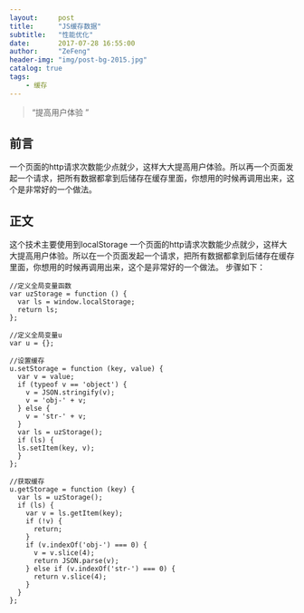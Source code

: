 ```yaml
---
layout:     post
title:      "JS缓存数据"
subtitle:   "性能优化"
date:       2017-07-28 16:55:00
author:     "ZeFeng"
header-img: "img/post-bg-2015.jpg"
catalog: true
tags:
    - 缓存
---
```


> “提高用户体验 ”
## 前言

一个页面的http请求次数能少点就少，这样大大提高用户体验。所以再一个页面发起一个请求，把所有数据都拿到后储存在缓存里面，你想用的时候再调用出来，这个是非常好的一个做法。

## 正文
这个技术主要使用到localStorage
一个页面的http请求次数能少点就少，这样大大提高用户体验。所以在一个页面发起一个请求，把所有数据都拿到后储存在缓存里面，你想用的时候再调用出来，这个是非常好的一个做法。
步骤如下：
```
//定义全局变量函数
var uzStorage = function () {
  var ls = window.localStorage;
  return ls;
};

```
```
//定义全局变量u
var u = {};
```
```
//设置缓存
u.setStorage = function (key, value) {
  var v = value;
  if (typeof v == 'object') {
    v = JSON.stringify(v);
    v = 'obj-' + v;
  } else {
    v = 'str-' + v;
  }
  var ls = uzStorage();
  if (ls) {
  ls.setItem(key, v);
  }
};
```
```
//获取缓存
u.getStorage = function (key) {
  var ls = uzStorage();
  if (ls) {
    var v = ls.getItem(key);
    if (!v) {
      return;
    }
    if (v.indexOf('obj-') === 0) {
      v = v.slice(4);
      return JSON.parse(v);
    } else if (v.indexOf('str-') === 0) {
      return v.slice(4);
    }
  }
};
```
